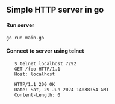 ## Simple HTTP server in go

#### Run server

`go run main.go`

#### Connect to server using telnet

```console
   $ telnet localhost 7292
   GET /foo HTTP/1.1
   Host: localhost

   HTTP/1.1 200 OK
   Date: Sat, 29 Jun 2024 14:38:54 GMT
   Content-Length: 0

```
